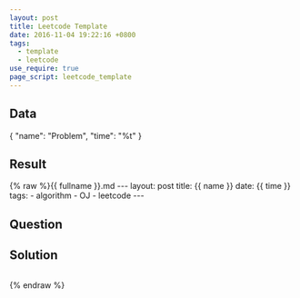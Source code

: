 ```yaml
---
layout: post
title: Leetcode Template
date: 2016-11-04 19:22:16 +0800
tags:
  - template
  - leetcode
use_require: true
page_script: leetcode_template
---
```


## Data

<div class="ace-editor" id="src-box">{
  "name": "Problem",
  "time": "%t"
}
</div>

## Result

<div class="ace-editor" id="out-box">{% raw %}{{ fullname }}.md
---
layout: post
title: {{ name }}
date: {{ time }}
tags:
  - algorithm
  - OJ
  - leetcode
---

Question
--------

Solution
--------

```cpp
```
{% endraw %}</div>

